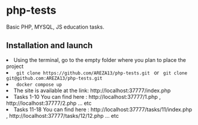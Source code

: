 # php-tests
Basic PHP, MYSQL, JS education tasks.
<h2 tabindex="-1" dir="auto">Installation and launch </h2>
<li>Using the terminal, go to the empty folder where you plan to place the project </li>
<li><code> git clone https://github.com/AREZA13/php-tests.git </code>  or <code> git clone git@github.com:AREZA13/php-tests.git </code></li>
<li><code> docker compose up </code></li>
<li> The site is available at the link: http://localhost:37777/index.php</li>
<li> Tasks 1-10 You can find here : http://localhost:37777/1.php , http://localhost:37777/2.php ... etc </li>
<li> Tasks 11-18 You can find here : http://localhost:37777/tasks/11/index.php , http://localhost:37777/tasks/12/12.php ... etc </li>


                                                                                                                                      
